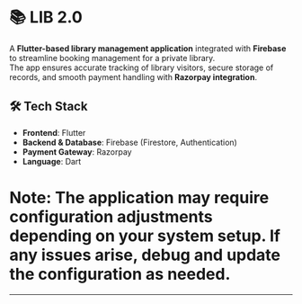 # 📚 LIB 2.0

A **Flutter-based library management application** integrated with **Firebase** to streamline booking management for a private library.  
The app ensures accurate tracking of library visitors, secure storage of records, and smooth payment handling with **Razorpay integration**.
## 🛠️ Tech Stack

- **Frontend**: Flutter  
- **Backend & Database**: Firebase (Firestore, Authentication)  
- **Payment Gateway**: Razorpay  
- **Language**: Dart  
# Note: The application may require configuration adjustments depending on your system setup. If any issues arise, debug and update the configuration as needed.
---
